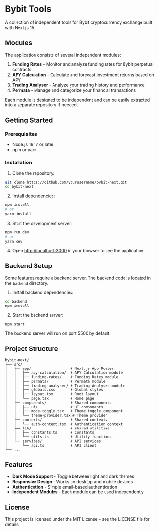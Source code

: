 # Bybit Tools

A collection of independent tools for Bybit cryptocurrency exchange built with Next.js 15.

## Modules

The application consists of several independent modules:

1. **Funding Rates** - Monitor and analyze funding rates for Bybit perpetual contracts
2. **APY Calculation** - Calculate and forecast investment returns based on APY
3. **Trading Analyser** - Analyze your trading history and performance
4. **Permata** - Manage and categorize your financial transactions

Each module is designed to be independent and can be easily extracted into a separate repository if needed.

## Getting Started

### Prerequisites

- Node.js 18.17 or later
- npm or yarn

### Installation

1. Clone the repository:
```bash
git clone https://github.com/yourusername/bybit-next.git
cd bybit-next
```

2. Install dependencies:
```bash
npm install
# or
yarn install
```

3. Start the development server:
```bash
npm run dev
# or
yarn dev
```

4. Open [http://localhost:3000](http://localhost:3000) in your browser to see the application.

## Backend Setup

Some features require a backend server. The backend code is located in the `backend` directory.

1. Install backend dependencies:
```bash
cd backend
npm install
```

2. Start the backend server:
```bash
npm start
```

The backend server will run on port 5500 by default.

## Project Structure

```
bybit-next/
├── src/
│   ├── app/                  # Next.js App Router
│   │   ├── apy-calculation/  # APY Calculation module
│   │   ├── funding-rates/    # Funding Rates module
│   │   ├── permata/          # Permata module
│   │   ├── trading-analyser/ # Trading Analyser module
│   │   ├── globals.css       # Global styles
│   │   ├── layout.tsx        # Root layout
│   │   └── page.tsx          # Home page
│   ├── components/           # Shared components
│   │   ├── ui/               # UI components
│   │   ├── mode-toggle.tsx   # Theme toggle component
│   │   └── theme-provider.tsx # Theme provider
│   ├── contexts/             # Shared contexts
│   │   └── auth-context.tsx  # Authentication context
│   ├── lib/                  # Shared utilities
│   │   ├── constants.ts      # Constants
│   │   └── utils.ts          # Utility functions
│   └── services/             # API services
│       └── api.ts            # API client
└── ...
```

## Features

- **Dark Mode Support** - Toggle between light and dark themes
- **Responsive Design** - Works on desktop and mobile devices
- **Authentication** - Simple email-based authentication
- **Independent Modules** - Each module can be used independently

## License

This project is licensed under the MIT License - see the LICENSE file for details.
